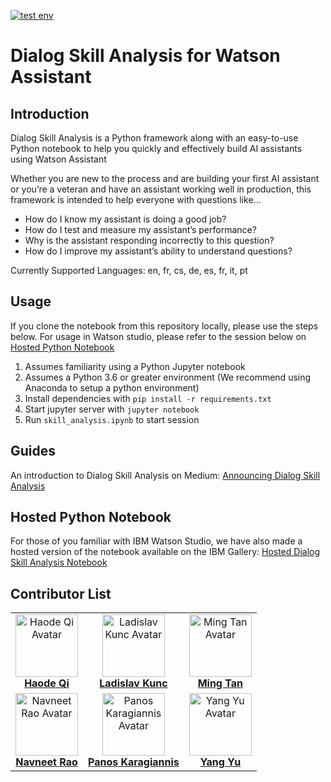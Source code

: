[![test env](https://github.com/watson-developer-cloud/assistant-dialog-skill-analysis/actions/workflows/ci.yaml/badge.svg?branch=master)](https://github.com/watson-developer-cloud/assistant-dialog-skill-analysis/actions/workflows/ci.yaml)

# Dialog Skill Analysis for Watson Assistant

## Introduction
Dialog Skill Analysis is a Python framework along with an easy-to-use Python notebook to help you quickly and effectively build AI assistants using Watson Assistant 

Whether you are new to the process and are building your first AI assistant or you’re a veteran and have an assistant working well in production, this framework is intended to help everyone with questions like...
- How do I know my assistant is doing a good job?
- How do I test and measure my assistant’s performance?
- Why is the assistant responding incorrectly to this question?
- How do I improve my assistant’s ability to understand questions?

Currently Supported Languages: en, fr, cs, de, es, fr, it, pt

## Usage
If you clone the notebook from this repository locally, please use the steps below. For usage in Watson studio, please refer to the 
session below on [Hosted Python Notebook](#hosted-python-notebook)


1. Assumes familiarity using a Python Jupyter notebook
2. Assumes a Python 3.6 or greater environment (We recommend using Anaconda to setup a python environment)
3. Install dependencies with `pip install -r requirements.txt`
4. Start jupyter server with `jupyter notebook`
5. Run `skill_analysis.ipynb` to start session

## Guides
An introduction to Dialog Skill Analysis on Medium: [Announcing Dialog Skill Analysis](https://medium.com/ibm-watson/announcing-dialog-skill-analysis-for-watson-assistant-83cdfb968178?)

## Hosted Python Notebook
For those of you familiar with IBM Watson Studio, we have also made a hosted version of the notebook available on the IBM Gallery: [Hosted Dialog Skill Analysis Notebook](https://dataplatform.cloud.ibm.com/exchange/public/entry/view/4d77701840fcb2f21587e39fdb887049)

## Contributor List

| | | |
:-------------------------:|:-------------------------:|:-------------------------:|
<img src="https://avatars1.githubusercontent.com/u/41268579" alt="Haode Qi Avatar" width=100/> <br/> <b>[Haode Qi](https://github.com/haodeqi)<b> | <img src="https://avatars0.githubusercontent.com/u/55497265" alt="Ladislav Kunc Avatar" width=100/> <br/> <b>[Ladislav Kunc](https://github.com/lada-kunc)<b> | <img src="https://avatars0.githubusercontent.com/u/10625921" alt="Ming Tan Avatar" width=100/> <br/> <b>[Ming Tan](https://github.com/mingtan888)<b> |
<img src="https://avatars0.githubusercontent.com/u/5985542" alt="Navneet Rao Avatar" width=100/> <br/> <b>[Navneet Rao](https://github.com/navneetrao)<b> | <img src="https://avatars2.githubusercontent.com/u/21293612" alt="Panos Karagiannis Avatar" width=100/> <br/> <b>[Panos Karagiannis](https://github.com/apropos13)<b> | <img src="https://avatars0.githubusercontent.com/u/12615278" alt="Yang Yu Avatar" width=100/> <br/> <b>[Yang Yu](https://github.com/yangyuphd)<b> |
